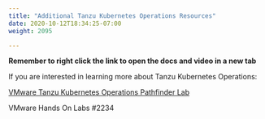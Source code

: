 ```yaml
---
title: "Additional Tanzu Kubernetes Operations Resources"
date: 2020-10-12T18:34:25-07:00
weight: 2095

---
```


**Remember to right click the link to open the  docs and video in a new tab**   


If you are interested in learning more about Tanzu Kubernetes Operations:  

[VMware Tanzu Kubernetes Operations Pathfinder Lab ](https://pathfinder.vmware.com/v3/path/tko_path/section/step1/activity/tanzu_kubernetes_operations)

VMware Hands On Labs #2234




